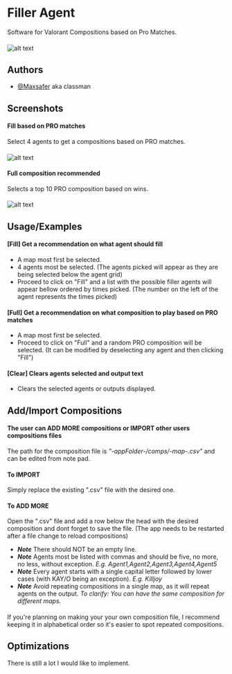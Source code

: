 
# Filler Agent

Software for Valorant Compositions based on Pro Matches.
####
![alt text](https://drive.google.com/uc?export=view&id=1btD6Ww7JUm2eYO5r69SX9pvCwc19VSB9)
## Authors

- [@Maxsafer](https://www.github.com/Maxsafer) aka classman


## Screenshots

#### Fill based on PRO matches
Select 4 agents to get a compositions based on PRO matches.
#### 
![alt text](https://drive.google.com/uc?export=view&id=1BQ2EKViUNd9s_cr9qW9w1gI-CLiIQ3m2)

#### Full composition recommended
Selects a top 10 PRO composition based on wins.
#### 
![alt text](https://drive.google.com/uc?export=view&id=1v_tggvCTl-qCB9fCG7QiL7aNQHXuqh8i)
## Usage/Examples
#### [Fill] Get a recommendation on what agent should fill
* A map most first be selected.
* 4 agents most be selected. (The agents picked will appear as they are being selected below the agent grid)
* Proceed to click on "Fill" and a list with the possible filler agents will appear bellow ordered by times picked. (The number on the left of the agent represents the times picked)
#### [Full] Get a recommendation on what composition to play based on PRO matches
* A map most first be selected.
* Proceed to click on "Full" and a random PRO composition will be selected. (It can be modified by deselecting any agent and then clicking "Fill")
#### [Clear] Clears agents selected and output text
* Clears the selected agents or outputs displayed.
## Add/Import Compositions

#### The user can ADD MORE compositions or IMPORT other users compositions files
The path for the composition file is *"-appFolder-/comps/-map-.csv"* and can be edited from note pad.

#### To IMPORT
Simply replace the existing ".csv" file with the desired one.

#### To ADD MORE
Open the ".csv" file and add a row below the head with the desired composition and dont forget to save the file. (The app needs to be restarted after a file change to reload compositions)
* ***Note*** There should NOT be an empty line.
* ***Note*** Agents most be listed with commas and should be five, no more, no less, without exception. *E.g. Agent1,Agent2,Agent3,Agent4,Agent5*
* ***Note*** Every agent starts with a single capital letter followed by lower cases (with KAY/O being an exception). *E.g. Killjoy*
* ***Note*** Avoid repeating compositions in a single map, as it will repeat agents on the output. *To clarify: You can have the same composition for different maps.*

####
If you're planning on making your your own composition file, I recommend keeping it in alphabetical order so it's easier to spot repeated compositions.


## Optimizations
There is still a lot I would like to implement.
